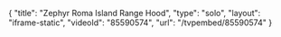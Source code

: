 {
    "title": "Zephyr Roma Island Range Hood",
    "type": "solo",
    "layout": "iframe-static",
    "videoId": "85590574",
    "url": "\/tvpembed\/85590574"
}